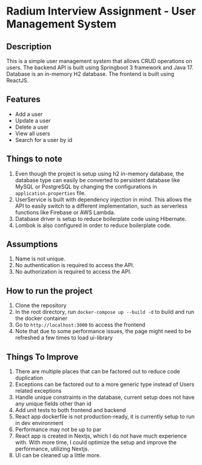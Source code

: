 # Radium Interview Assignment - User Management System

## Description
This is a simple user management system that allows CRUD operations on users. The backend API is built using Springboot 3 framework and Java 17. 
Database is an in-memory H2 database. The frontend is built using ReactJS.

## Features
- Add a user
- Update a user
- Delete a user
- View all users
- Search for a user by id

## Things to note
1. Even though the project is setup using h2 in-memory database, the database type can easily be converted to persistent database like MySQL or PostgreSQL by changing the configurations in `application.properties` file.
2. UserService is built with dependency injection in mind. This allows the API to easily switch to a different implementation, such as serverless functions like Firebase or AWS Lambda.
3. Database driver is setup to reduce boilerplate code using Hibernate.
4. Lombok is also configured in order to reduce boilerplate code.

## Assumptions
1. Name is not unique.
2. No authentication is required to access the API.
3. No authorization is required to access the API.

## How to run the project
1. Clone the repository
2. In the root directory, run `docker-compose up --build -d` to build and run the docker container
3. Go to `http://localhost:3000` to access the frontend
4. Note that due to some performance issues, the page might need to be refreshed a few times to load ui-library

## Things To Improve
1. There are multiple places that can be factored out to reduce code duplication
2. Exceptions can be factored out to a more generic type instead of Users related exceptions
3. Handle unique constraints in the database, current setup does not have any unique fields other than id
4. Add unit tests to both frontend and backend
5. React app dockerfile is not production-ready, it is currently setup to run in dev environment
6. Performance may not be up to par
7. React app is created in Nextjs, which I do not have much experience with. With more time, I could optimize the setup and improve the performance, utilizing Nextjs.
8. UI can be cleaned up a little more.
